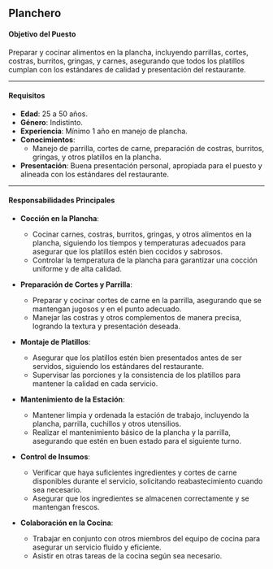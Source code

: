 ## Planchero

#### **Objetivo del Puesto**
Preparar y cocinar alimentos en la plancha, incluyendo parrillas, cortes, costras, burritos, gringas, y carnes, asegurando que todos los platillos cumplan con los estándares de calidad y presentación del restaurante.

---

#### **Requisitos**

- **Edad**: 25 a 50 años.
- **Género**: Indistinto.
- **Experiencia**: Mínimo 1 año en manejo de plancha.
- **Conocimientos**:
  - Manejo de parrilla, cortes de carne, preparación de costras, burritos, gringas, y otros platillos en la plancha.
- **Presentación**: Buena presentación personal, apropiada para el puesto y alineada con los estándares del restaurante.

---

#### **Responsabilidades Principales**

- **Cocción en la Plancha**:
  - Cocinar carnes, costras, burritos, gringas, y otros alimentos en la plancha, siguiendo los tiempos y temperaturas adecuados para asegurar que los platillos estén bien cocidos y sabrosos.
  - Controlar la temperatura de la plancha para garantizar una cocción uniforme y de alta calidad.

- **Preparación de Cortes y Parrilla**:
  - Preparar y cocinar cortes de carne en la parrilla, asegurando que se mantengan jugosos y en el punto adecuado.
  - Manejar las costras y otros complementos de manera precisa, logrando la textura y presentación deseada.

- **Montaje de Platillos**:
  - Asegurar que los platillos estén bien presentados antes de ser servidos, siguiendo los estándares del restaurante.
  - Supervisar las porciones y la consistencia de los platillos para mantener la calidad en cada servicio.

- **Mantenimiento de la Estación**:
  - Mantener limpia y ordenada la estación de trabajo, incluyendo la plancha, parrilla, cuchillos y otros utensilios.
  - Realizar el mantenimiento básico de la plancha y la parrilla, asegurando que estén en buen estado para el siguiente turno.

- **Control de Insumos**:
  - Verificar que haya suficientes ingredientes y cortes de carne disponibles durante el servicio, solicitando reabastecimiento cuando sea necesario.
  - Asegurar que los ingredientes se almacenen correctamente y se mantengan frescos.

- **Colaboración en la Cocina**:
  - Trabajar en conjunto con otros miembros del equipo de cocina para asegurar un servicio fluido y eficiente.
  - Asistir en otras tareas de la cocina según sea necesario.
